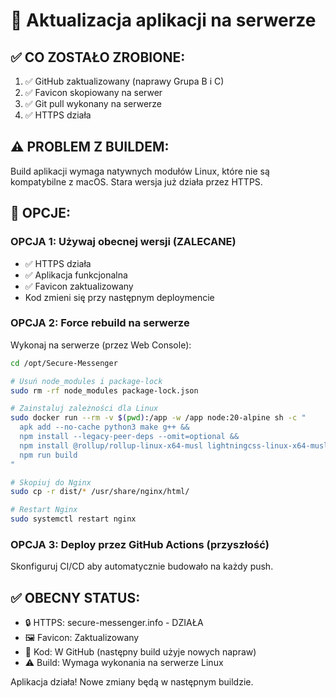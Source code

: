 # 🚀 Aktualizacja aplikacji na serwerze

## ✅ CO ZOSTAŁO ZROBIONE:

1. ✅ GitHub zaktualizowany (naprawy Grupa B i C)
2. ✅ Favicon skopiowany na serwer
3. ✅ Git pull wykonany na serwerze
4. ✅ HTTPS działa

## ⚠️ PROBLEM Z BUILDEM:

Build aplikacji wymaga natywnych modułów Linux, które nie są kompatybilne z macOS.
Stara wersja już działa przez HTTPS.

## 🎯 OPCJE:

### OPCJA 1: Używaj obecnej wersji (ZALECANE)
- ✅ HTTPS działa
- ✅ Aplikacja funkcjonalna
- ✅ Favicon zaktualizowany
- Kod zmieni się przy następnym deploymencie

### OPCJA 2: Force rebuild na serwerze

Wykonaj na serwerze (przez Web Console):

```bash
cd /opt/Secure-Messenger

# Usuń node_modules i package-lock
sudo rm -rf node_modules package-lock.json

# Zainstaluj zależności dla Linux
sudo docker run --rm -v $(pwd):/app -w /app node:20-alpine sh -c "
  apk add --no-cache python3 make g++ &&
  npm install --legacy-peer-deps --omit=optional &&
  npm install @rollup/rollup-linux-x64-musl lightningcss-linux-x64-musl @tailwindcss/oxide-linux-x64-musl @swc/core-linux-x64-musl --save-optional &&
  npm run build
"

# Skopiuj do Nginx
sudo cp -r dist/* /usr/share/nginx/html/

# Restart Nginx
sudo systemctl restart nginx
```

### OPCJA 3: Deploy przez GitHub Actions (przyszłość)

Skonfiguruj CI/CD aby automatycznie budowało na każdy push.

## ✅ OBECNY STATUS:

- 🔒 HTTPS: secure-messenger.info - DZIAŁA
- 🖼️ Favicon: Zaktualizowany
- 📝 Kod: W GitHub (następny build użyje nowych napraw)
- ⚠️ Build: Wymaga wykonania na serwerze Linux

Aplikacja działa! Nowe zmiany będą w następnym buildzie.
